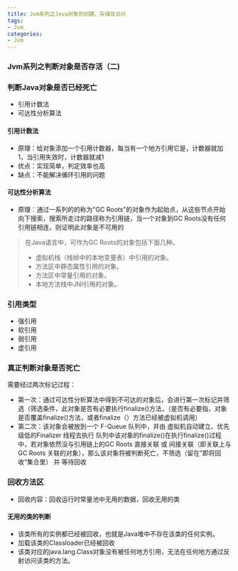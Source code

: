 ```yaml
---
title: Jvm系列之Java对象的创建、存储及访问
tags:
- Jvm
categories:
- Jvm
---
```



### Jvm系列之判断对象是否存活（二)

### 判断Java对象是否已经死亡
- 引用计数法
- 可达性分析算法


#### 引用计数法
- 原理：给对象添加一个引用计数器，每当有一个地方引用它是，计数器就加1，当引用失效时，计数器就减1
- 优点：实现简单，判定效率也高
- 缺点：不能解决循环引用的问题

#### 可达性分析算法
- 原理：通过一系列的的称为"GC Roots"的对象作为起始点，从这些节点开始向下搜索，搜索所走过的路径称为引用链，当一个对象到GC Roots没有任何引用链相连，则证明此对象是不可用的

>在Java语言中，可作为GC Roots的对象包括下面几种。
> - 虚拟机栈（栈帧中的本地变量表）中引用的对象。
> - 方法区中静态属性引用的对象。
> - 方法区中常量引用的对象。
> - 本地方法栈中JNI引用的对象。


### 引用类型
- 强引用
- 软引用
- 弱引用
- 虚引用

### 真正判断对象是否死亡
需要经过两次标记过程：
- 第一次：通过可达性分析算法中得到不可达的对象后，会进行第一次标记并筛选（筛选条件，此对象是否有必要执行finalize()方法，（是否有必要指，对象是否覆盖finalize()方法，或者finalize（）方法已经被虚拟机调用）
- 第二次：该对象会被放到一个 F-Queue 队列中，并由 虚拟机自动建立、优先级低的Finalizer 线程去执行 队列中该对象的finalize()在执行finalize()过程中，若对象依然没与引用链上的GC Roots 直接关联 或 间接关联（即关联上与GC Roots 关联的对象），那么该对象将被判断死亡，不筛选（留在”即将回收“集合里） 并 等待回收


### 回收方法区
- 回收内容：回收运行时常量池中无用的数据，回收无用的类

#### 无用的类的判断
- 该类所有的实例都已经被回收，也就是Java堆中不存在该类的任何实例。
- 加载该类的Classloader已经被回收
- 该类对应的java.lang.Class对象没有被任何地方引用，无法在任何地方通过反射访问该类的方法。

